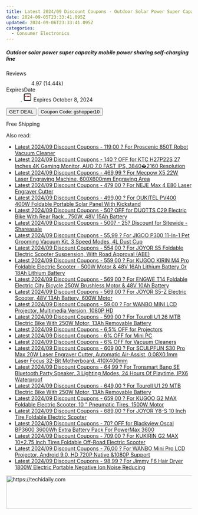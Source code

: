```yaml
---
title: Latest 2024/09 Discount Coupons - Outdoor Solar Power Super Capacity Mobile Power Sharing Self-Charging Line
date: 2024-09-05T23:33:41.095Z
updated: 2024-09-06T23:33:41.095Z
categories:
  - Consumer Electronics
---
```



<div class="max-w-4xl mx-auto grid grid-cols-1 lg:max-w-5xl lg:gap-x-20 lg:grid-cols-2">
  <div class="relative p-3 col-start-1 row-start-1 flex flex-col-reverse rounded-lg bg-gradient-to-t from-black/75 via-black/0 sm:bg-none sm:row-start-2 sm:p-0 lg:row-start-1">
    <h5 class="mt-1 text-lg font-semibold text-white sm:text-slate-900 md:text-2xl dark:sm:text-white">Outdoor solar power super capacity mobile power sharing self-charging line</h5>
  </div>
  
  <div class="col-start-1 col-end-3 row-start-1 grid gap-4 sm:mb-6 sm:grid-cols-4 lg:col-start-2 lg:row-span-6 lg:row-end-6 lg:mb-0 lg:gap-6">
    
  </div>
  <dl class="row-start-2 mt-4 flex items-center text-xs font-medium sm:row-start-3 sm:mt-1 md:mt-2.5 lg:row-start-2">
    <dt class="sr-only">Reviews</dt>
    <dd class="flex items-center text-indigo-600 dark:text-indigo-400">
      <svg width="24" height="24" fill="none" aria-hidden="true" class="mr-1 stroke-current dark:stroke-indigo-500">
        <path d="m12 5 2 5h5l-4 4 2.103 5L12 16l-5.103 3L9 14l-4-4h5l2-5Z" stroke-width="2" stroke-linecap="round" stroke-linejoin="round" />
      </svg>
      <span>4.97 <span class="font-normal text-slate-400">(14.44k)</span></span>
    </dd>
    <dt class="sr-only">ExpiresDate</dt>
    <dd class="flex items-center">
      <svg width="2" height="2" aria-hidden="true" fill="currentColor" class="mx-3 text-slate-300">
        <circle cx="1" cy="1" r="1" />
      </svg>
      <svg width="24" height="24" viewBox="0 0 24 24" fill="none" stroke="currentColor" stroke-width="2">
        <rect x="3" y="3" width="18" height="18" rx="2" fill="#fff" />
        <path d="M6 10L18 10" stroke="red" stroke-width="2" fill="none" />
        <path d="M10 6L10 18" stroke="#fff" stroke-width="2" fill="none" />
      </svg>
      Expires October 8, 2024    </dd>
  </dl>
  <div class="col-start-1 row-start-3 mt-4 self-center sm:col-start-2 sm:row-span-2 sm:row-start-2 sm:mt-0 lg:col-start-1 lg:row-start-3 lg:row-end-4 lg:mt-6">
    <button type="button" onClick="javascript:window.open(decodeURIComponent('https%3A%2F%2Fwww.shareasale.com%2Fu.cfm%3Fd%3D1118551%26m%3D97331%26u%3D4338022'), '_blank');void(0);" class="rounded-lg bg-red-600 px-3 py-2 text-sm font-medium leading-6 text-white">GET DEAL</button>
    <button type="button" onClick="javascript:window.open(decodeURIComponent('https%3A%2F%2Fwww.shareasale.com%2Fu.cfm%3Fd%3D1118551%26m%3D97331%26u%3D4338022'), '_blank');void(0);" class="border-dashed border-2 border-indigo-600 bg-green-100 text-sm leading-6 font-medium py-2 px-3 rounded-lg">Coupon Code: gshopper10</button>
  </div>
  <p class="col-start-1 mt-4 text-sm leading-6 sm:col-span-2 lg:col-span-1 lg:row-start-4 lg:mt-6 dark:text-slate-400">
    Free Shipping 
  </p>
</div>
<span class="atpl-alsoreadstyle">Also read:</span>
<div><ul>
<li><a href="https://coupons.techidaily.com/coupon-752737-share-77450-sale/"><u>Latest 2024/09 Discount Coupons - 119,00 ? For Proscenic 850T Robot Vacuum Cleaner</u></a></li>
<li><a href="https://coupons.techidaily.com/coupon-1114575-share-77450-sale/"><u>Latest 2024/09 Discount Coupons - 140 ? OFF for KTC H27P22S 27 Inches 4K Gaming Monitor, AUO 7.0 FAST IPS, 3840�2160 Resolution</u></a></li>
<li><a href="https://coupons.techidaily.com/coupon-1081671-share-77450-sale/"><u>Latest 2024/09 Discount Coupons - 469,99 ? For Mecpow X5 22W Laser Engraving Machine, 600X600mm Engraving Area</u></a></li>
<li><a href="https://coupons.techidaily.com/coupon-1106573-share-77450-sale/"><u>Latest 2024/09 Discount Coupons - 479,00 ? For NEJE Max 4 E80 Laser Engraver Cutter</u></a></li>
<li><a href="https://coupons.techidaily.com/coupon-1056132-share-77450-sale/"><u>Latest 2024/09 Discount Coupons - 499,00 ? For OUKITEL PV400 400W Foldable Portable Solar Panel With Kickstand</u></a></li>
<li><a href="https://coupons.techidaily.com/coupon-1112490-share-77450-sale/"><u>Latest 2024/09 Discount Coupons - 50? OFF for DUOTTS C29 Electric Bike With Rear Rack , 750W, 48V 15Ah Battery</u></a></li>
<li><a href="https://coupons.techidaily.com/coupon-761158-share-77450-sale/"><u>Latest 2024/09 Discount Coupons - 500? - 25? Discount for Sitewide - Shareasale</u></a></li>
<li><a href="https://coupons.techidaily.com/coupon-1080561-share-77450-sale/"><u>Latest 2024/09 Discount Coupons - 55,99 ? For JIGOO P300 11-In-1 Pet Grooming Vacuum Kit, 3 Speed Modes, 4L Dust Cup</u></a></li>
<li><a href="https://coupons.techidaily.com/coupon-1020432-share-77450-sale/"><u>Latest 2024/09 Discount Coupons - 554,00 ? For JOYOR S5 Foldable Electric Scooter Suspension, With Road Approval (ABE)</u></a></li>
<li><a href="https://coupons.techidaily.com/coupon-971600-share-77450-sale/"><u>Latest 2024/09 Discount Coupons - 559,00 ? For KUGOO KIRIN M4 Pro Foldable Electric Scooter - 500W Motor & 48V 16Ah Lithium Battery Or 18Ah Lithium Battery</u></a></li>
<li><a href="https://coupons.techidaily.com/coupon-1093808-share-77450-sale/"><u>Latest 2024/09 Discount Coupons - 569,00 ? For ENGWE T14 Foldable Electric City Bicycle,250W Brushless Motor & 48V 10Ah Battery</u></a></li>
<li><a href="https://coupons.techidaily.com/coupon-1106577-share-77450-sale/"><u>Latest 2024/09 Discount Coupons - 569,00 ? For JOYOR S5-Z Electric Scooter, 48V 13Ah Battery, 600W Motor</u></a></li>
<li><a href="https://coupons.techidaily.com/coupon-1099684-share-77450-sale/"><u>Latest 2024/09 Discount Coupons - 59,00 ? For WANBO MINI LCD Projector, Multimedia Version, 1080P HD</u></a></li>
<li><a href="https://coupons.techidaily.com/coupon-1106554-share-77450-sale/"><u>Latest 2024/09 Discount Coupons - 599,00 ? For Touroll U1 26 MTB Electric Bike With 250W Motor, 13Ah Removable Battery</u></a></li>
<li><a href="https://coupons.techidaily.com/coupon-1107232-share-77450-sale/"><u>Latest 2024/09 Discount Coupons - 6,5% OFF for Projectors</u></a></li>
<li><a href="https://coupons.techidaily.com/coupon-1107229-share-77450-sale/"><u>Latest 2024/09 Discount Coupons - 6% OFF for Mini PC</u></a></li>
<li><a href="https://coupons.techidaily.com/coupon-1080534-share-77450-sale/"><u>Latest 2024/09 Discount Coupons - 6% OFF for Vacuum Cleaners</u></a></li>
<li><a href="https://coupons.techidaily.com/coupon-997399-share-77450-sale/"><u>Latest 2024/09 Discount Coupons - 609,00 ? For SCULPFUN S30 Pro Max 20W Laser Engraver Cutter, Automatic Air-Assist, 0.08X0.1mm Laser Focus 32-Bit Motherboard, 410X400mm</u></a></li>
<li><a href="https://coupons.techidaily.com/coupon-985138-share-77450-sale/"><u>Latest 2024/09 Discount Coupons - 64,99 ? For Tronsmart Bang SE Bluetooth Party Speaker, 3 Lighting Modes, 24 Hours Of Playtime, IPX6 Waterproof</u></a></li>
<li><a href="https://coupons.techidaily.com/coupon-1106555-share-77450-sale/"><u>Latest 2024/09 Discount Coupons - 649,00 ? For Touroll U1 29 MTB Electric Bike With 250W Motor, 13Ah Removable Battery</u></a></li>
<li><a href="https://coupons.techidaily.com/coupon-1083522-share-77450-sale/"><u>Latest 2024/09 Discount Coupons - 659,00 ? For KUGOO G2 MAX Foldable Electric Scooter, 10 " Pneumatic Tires, 1500W Motor</u></a></li>
<li><a href="https://coupons.techidaily.com/coupon-1020426-share-77450-sale/"><u>Latest 2024/09 Discount Coupons - 689,00 ? For JOYOR Y8-S 10 Inch Tire Foldable Electric Scooter</u></a></li>
<li><a href="https://coupons.techidaily.com/coupon-1113462-share-77450-sale/"><u>Latest 2024/09 Discount Coupons - 70? OFF for Blackview Oscal BP3600 3600Wh Extra Battery Pack For PowerMax 3600</u></a></li>
<li><a href="https://coupons.techidaily.com/coupon-1054317-share-77450-sale/"><u>Latest 2024/09 Discount Coupons - 709,00 ? For KUKIRIN G2 MAX 10*2.75 Inch Tires Foldable Off-Road Electric Scooter</u></a></li>
<li><a href="https://coupons.techidaily.com/coupon-1099687-share-77450-sale/"><u>Latest 2024/09 Discount Coupons - 76,00 ? For WANBO Mini Pro LCD Projector, Android 9.0, HD 720P Native &1080P Support</u></a></li>
<li><a href="https://coupons.techidaily.com/coupon-972262-share-77450-sale/"><u>Latest 2024/09 Discount Coupons - 98,99 ? For Jimmy F6 Hair Dryer 1800W Electric Portable Negative Ion Noise Reducing</u></a></li>
</ul></div>

<ins class="adsbygoogle"
      style="display:block"
      data-ad-client="ca-pub-7571918770474297"
      data-ad-slot="8358498916"
      data-ad-format="auto"
      data-full-width-responsive="true"></ins>
<!-- affiliate ads begin -->
<a href="https://ephamedtechinc.pxf.io/c/5597632/2120867/26400?prodsku=mars" target="_top" id="2120867">
  <img src="//a.impactradius-go.com/display-ad/26400-2120867" border="0" alt="https://techidaily.com" width="728" height="90"/>
</a>
<img height="0" width="0" src="https://ephamedtechinc.pxf.io/i/5597632/2120867/26400?prodsku=mars" style="position:absolute;visibility:hidden;" border="0" />
<!-- affiliate ads end -->